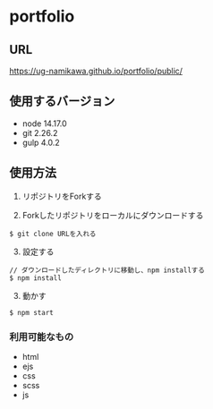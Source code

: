 # portfolio

## URL
https://ug-namikawa.github.io/portfolio/public/

## 使用するバージョン
- node 14.17.0
- git 2.26.2
- gulp 4.0.2

## 使用方法

1. リポジトリをForkする

2. Forkしたリポジトリをローカルにダウンロードする

  ```Shell
  $ git clone URLを入れる
  ```

3. 設定する

  ```Shell
  // ダウンロードしたディレクトリに移動し、npm installする
  $ npm install
  ```

3. 動かす

  ```Shell
  $ npm start
  ```

### 利用可能なもの

- html
- ejs
- css
- scss
- js
